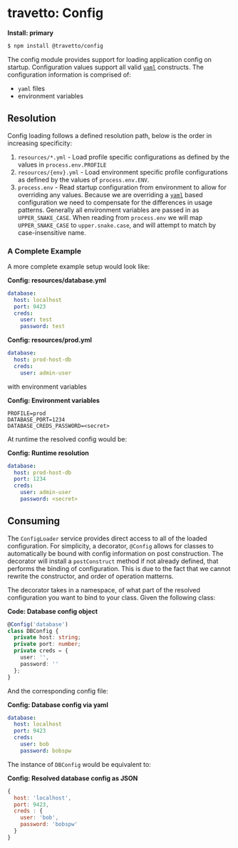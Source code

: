 travetto: Config 
===

**Install: primary**
```bash
$ npm install @travetto/config
```

The config module provides support for loading application config on startup. Configuration values support all valid [`yaml`](https://en.wikipedia.org/wiki/YAML) constructs.  The configuration information is comprised of:
* `yaml` files
* environment variables

## Resolution
Config loading follows a defined resolution path, below is the order in increasing specificity:

1. `resources/*.yml` - Load profile specific configurations as defined by the values in `process.env.PROFILE`
1. `resources/{env}.yml` - Load environment specific profile configurations as defined by the values of `process.env.ENV`.
1. `process.env` - Read startup configuration from environment to allow for overriding any values. Because we are overriding a [`yaml`](https://en.wikipedia.org/wiki/YAML) based configuration we need to compensate for the differences in usage patterns.  Generally all environment variables are passed in as `UPPER_SNAKE_CASE`. When reading from `process.env` we will map `UPPER_SNAKE_CASE` to `upper.snake.case`, and will attempt to match by case-insensitive name.

### A Complete Example

A more complete example setup would look like:

**Config: resources/database.yml**
```yaml
database:
  host: localhost
  port: 9423
  creds:
    user: test
    password: test
```

**Config: resources/prod.yml**
```yaml
database:
  host: prod-host-db
  creds:
    user: admin-user
```

with environment variables

**Config: Environment variables**
```properties
PROFILE=prod
DATABASE_PORT=1234
DATABASE_CREDS_PASSWORD=<secret>
```

At runtime the resolved config would be:

**Config: Runtime resolution**
```yaml
database:
  host: prod-host-db
  port: 1234
  creds:
    user: admin-user
    password: <secret>
```

## Consuming

The `ConfigLoader` service provides direct access to all of the loaded configuration. For simplicity, a decorator, `@Config` allows for classes to automatically be bound with config information on post construction. The decorator will install a `postConstruct` method if not already defined, that performs the binding of configuration.  This is due to the fact that we cannot rewrite the constructor, and order of operation matterns.

The decorator takes in a namespace, of what part of the resolved configuration you want to bind to your class. Given the following class:

**Code: Database config object**
```typescript
@Config('database')
class DBConfig {
  private host: string;
  private port: number;
  private creds = {
    user: '',
    password: ''
  };
}
```

And the corresponding config file:

**Config: Database config via yaml**
```yaml
database:
  host: localhost
  port: 9423
  creds:
    user: bob
    password: bobspw
```

The instance of `DBConfig`  would be equivalent to:

**Config: Resolved database config as JSON**
```js
{
  host: 'localhost',
  port: 9423,
  creds : {
    user: 'bob',
    password: 'bobspw'
  }
}
```